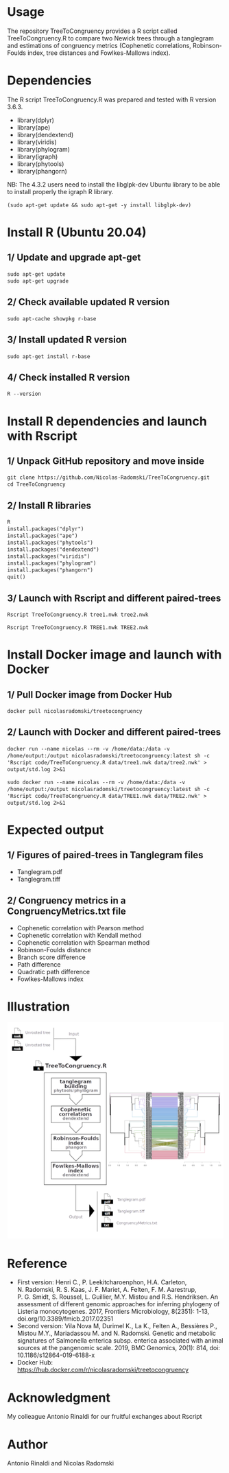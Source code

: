 # Usage
The repository TreeToCongruency provides a R script called TreeToCongruency.R to compare two Newick trees through a tanglegram and estimations of congruency metrics (Cophenetic correlations, Robinson-Foulds index, tree distances and Fowlkes-Mallows index).
# Dependencies
The R script TreeToCongruency.R was prepared and tested with R version 3.6.3.
- library(dplyr)
- library(ape)
- library(dendextend)
- library(viridis)
- library(phylogram)
- library(igraph)
- library(phytools)
- library(phangorn)

NB: The 4.3.2 users need to install the libglpk-dev Ubuntu library to be able to install properly the igraph R library.
```
(sudo apt-get update && sudo apt-get -y install libglpk-dev)
```
# Install R (Ubuntu 20.04)
## 1/ Update and upgrade apt-get
```
sudo apt-get update
sudo apt-get upgrade
```
## 2/ Check available updated R version
```
sudo apt-cache showpkg r-base
```
## 3/ Install updated R version
```
sudo apt-get install r-base
```
## 4/ Check installed R version
```
R --version
```
# Install R dependencies and launch with Rscript
## 1/ Unpack GitHub repository and move inside
```
git clone https://github.com/Nicolas-Radomski/TreeToCongruency.git
cd TreeToCongruency
```
## 2/ Install R libraries
```
R
install.packages("dplyr")
install.packages("ape")
install.packages("phytools")
install.packages("dendextend")
install.packages("viridis")
install.packages("phylogram")
install.packages("phangorn")
quit()
```
## 3/ Launch with Rscript and different paired-trees
```
Rscript TreeToCongruency.R tree1.nwk tree2.nwk
```
```
Rscript TreeToCongruency.R TREE1.nwk TREE2.nwk
```
# Install Docker image and launch with Docker
## 1/ Pull Docker image from Docker Hub
```
docker pull nicolasradomski/treetocongruency
```
## 2/ Launch with Docker and different paired-trees
```
docker run --name nicolas --rm -v /home/data:/data -v /home/output:/output nicolasradomski/treetocongruency:latest sh -c 'Rscript code/TreeToCongruency.R data/tree1.nwk data/tree2.nwk' > output/std.log 2>&1
```
```
sudo docker run --name nicolas --rm -v /home/data:/data -v /home/output:/output nicolasradomski/treetocongruency:latest sh -c 'Rscript code/TreeToCongruency.R data/TREE1.nwk data/TREE2.nwk' > output/std.log 2>&1
```
# Expected output
## 1/ Figures of paired-trees in Tanglegram files
- Tanglegram.pdf
- Tanglegram.tiff
## 2/ Congruency metrics in a CongruencyMetrics.txt file
- Cophenetic correlation with Pearson method
- Cophenetic correlation with Kendall method
- Cophenetic correlation with Spearman method
- Robinson-Foulds distance
- Branch score difference
- Path difference
- Quadratic path difference
- Fowlkes-Mallows index
# Illustration
![PCA figure](https://github.com/Nicolas-Radomski/TreeToCongruency/blob/main/illustration.png)
# Reference
- First version: Henri C., P. Leekitcharoenphon, H.A. Carleton, N. Radomski, R. S. Kaas, J. F. Mariet, A. Felten, F. M. Aarestrup, P. G. Smidt, S. Roussel, L. Guillier, M.Y. Mistou and R.S. Hendriksen. An assessment of different genomic approaches for inferring phylogeny of Listeria monocytogenes. 2017, Frontiers Microbiology, 8(2351): 1-13, doi.org/10.3389/fmicb.2017.02351
- Second version: Vila Nova M, Durimel K., La K., Felten A., Bessières P., Mistou M.Y., Mariadassou M. and N. Radomski. Genetic and metabolic signatures of Salmonella enterica subsp. enterica associated with animal sources at the pangenomic scale. 2019, BMC Genomics, 20(1): 814, doi: 10.1186/s12864-019-6188-x
- Docker Hub: https://hub.docker.com/r/nicolasradomski/treetocongruency
# Acknowledgment
My colleague Antonio Rinaldi for our fruitful exchanges about Rscript
# Author
Antonio Rinaldi and Nicolas Radomski
